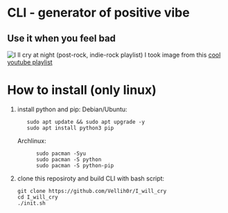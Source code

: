 # CLI - generator of positive vibe
## Use it when you feel bad

![I ll cry at night (post-rock, indie-rock playlist)](https://github.com/user-attachments/assets/c8084121-7018-4e78-8184-48274172150a)
I took image from this [cool youtube playlist](https://www.youtube.com/watch?v=36C2zYyJ8E0)

# How to install (only linux)

1. install python and pip:
Debian/Ubuntu:
   ```shell
      sudo apt update && sudo apt upgrade -y
      sudo apt install python3 pip
   ```
   Archlinux:
   ```shell
         sudo pacman -Syu
         sudo pacman -S python
         sudo pacman -S python-pip
   ``` 
3. clone this reposiroty and build CLI with bash script:
    ```shell
   git clone https://github.com/Vellih0r/I_will_cry
   cd I_will_cry
   ./init.sh
    ```
